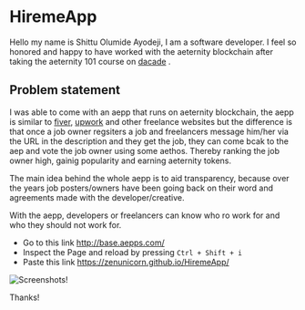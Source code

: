 # HiremeApp

Hello my name is Shittu Olumide Ayodeji, I am a software developer. I feel so honored and happy to have worked with the aeternity blockchain after taking the aeternity 101 course on [dacade](wwww.dacade.org) .

## Problem statement

I was able to come with an aepp that runs on aeternity blockchain, the aepp is similar to [fiver](www.fiver.com), [upwork](www.upwork.com) and other freelance websites but the difference is that once a job owner regsiters a job and freelancers message him/her via the URL in the description and they get the job, they can come bcak to the aep and vote the job owner using some aethos. Thereby ranking the job owner high, gainig popularity and earning aeternity tokens. 


The main idea behind the whole aepp is to aid transparency, because over the years job posters/owners have been going back on their word and agreements made with the developer/creative. 

With the aepp, developers or freelancers can know who ro work for and who they should not work for.

* Go to this link http://base.aepps.com/
* Inspect the Page and reload by pressing `Ctrl + Shift + i` 
* Paste this link https://zenunicorn.github.io/HiremeApp/

![Screenshots!](/img/download2.png "Screenshots")

Thanks!
